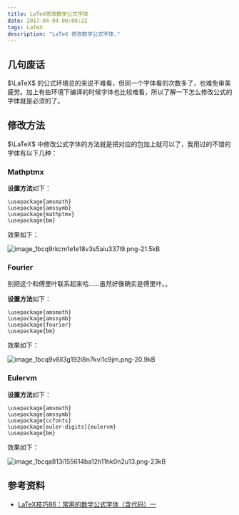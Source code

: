 ```yaml
---
title: LaTeX修改数学公式字体
date: 2017-04-04 00:00:22
tags: LaTeX
description: "LaTeX 修改数学公式字体."
---
```


## 几句废话

$\LaTeX$ 的公式环境总的来说不难看，但同一个字体看的次数多了，也难免审美疲劳。加上有些环境下编译的时候字体也比较难看，所以了解一下怎么修改公式的字体就是必须的了。

## 修改方法

$\LaTeX$ 中修改公式字体的方法就是把对应的包加上就可以了，我用过的不错的字体有以下几种：

### Mathptmx

**设置方法**如下：

``` 
\usepackage{amsmath}
\usepackage{amssymb}
\usepackage{mathptmx}
\usepackage{bm} 
```

效果如下：

![image_1bcq9rkcm1e1e18v3s5aiu337l9.png-21.5kB][1]

### Fourier

别把这个和傅里叶联系起来哈……虽然好像确实是傅里叶。。

**设置方法**如下：

```
\usepackage{amsmath}
\usepackage{amssymb}
\usepackage{fourier}
\usepackage{bm} 
```

效果如下：

![image_1bcq9v8ll3g192i8n7kvi1c9jm.png-20.9kB][2]

### Eulervm

**设置方法**如下：

```
\usepackage{amsmath}
\usepackage{amssymb}
\usepackage{ccfonts}
\usepackage[euler-digits]{eulervm}
\usepackage{bm} 
```

效果如下：

![image_1bcqa813i155614ba12h11hk0n2u13.png-23kB][3]

## 参考资料

- [LaTeX技巧86：常用的数学公式字体（含代码）一 ][4]


  [1]: http://static.zybuluo.com/lzcwr/byvnq0i9n5z08k52qby9jf2g/image_1bcq9rkcm1e1e18v3s5aiu337l9.png
  [2]: http://static.zybuluo.com/lzcwr/byn049o08zgpwt3i7qwqr5eo/image_1bcq9v8ll3g192i8n7kvi1c9jm.png
  [3]: http://static.zybuluo.com/lzcwr/wnn2y9xvridffmxvepsfauqt/image_1bcqa813i155614ba12h11hk0n2u13.png
  [4]: http://blog.sina.com.cn/s/blog_5e16f1770100g593.html
